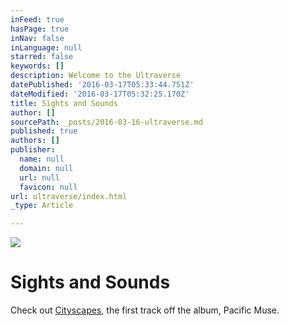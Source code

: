 ```yaml
---
inFeed: true
hasPage: true
inNav: false
inLanguage: null
starred: false
keywords: []
description: Welcome to the Ultraverse
datePublished: '2016-03-17T05:33:44.751Z'
dateModified: '2016-03-17T05:32:25.170Z'
title: Sights and Sounds
author: []
sourcePath: _posts/2016-03-16-ultraverse.md
published: true
authors: []
publisher:
  name: null
  domain: null
  url: null
  favicon: null
url: ultraverse/index.html
_type: Article

---
```

![](https://the-grid-user-content.s3-us-west-2.amazonaws.com/8da17eef-cef1-4fa7-92d2-beec7c033162.jpg)

# Sights and Sounds

Check out [Cityscapes][0], the first track off the album, Pacific Muse.  


[0]: null